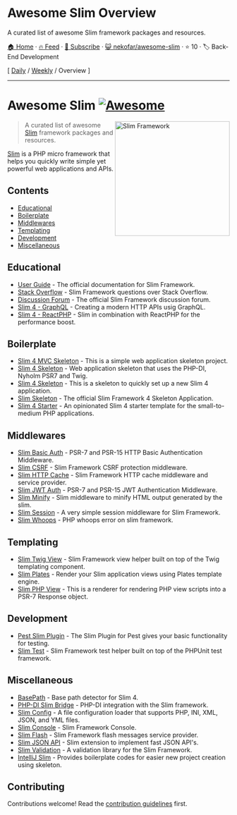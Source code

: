 # Awesome Slim Overview

A curated list of awesome Slim framework packages and resources.

[🏠 Home](/README.md) · [🔥 Feed](https://www.trackawesomelist.com/nekofar/awesome-slim/rss.xml) · [📮 Subscribe](https://trackawesomelist.us17.list-manage.com/subscribe?u=d2f0117aa829c83a63ec63c2f&id=36a103854c) · [😺 nekofar/awesome-slim](https://github.com/nekofar/awesome-slim) · ⭐ 10 · 🏷️ Back-End Development

[ [Daily](/content/nekofar/awesome-slim/README.md) / [Weekly](/content/nekofar/awesome-slim/week/README.md) / Overview ]

---

# Awesome Slim [![Awesome](https://awesome.re/badge.svg)](https://awesome.re)

<!--lint ignore double-link-->

[<img src="https://github.com/nekofar/awesome-slim/raw/main/assets/slim-logo.png" align="right" width="260" alt="Slim Framework">](https://www.slimframework.com)

<!--lint ignore double-link-->

> A curated list of awesome [Slim](https://www.slimframework.com) framework packages and resources.

<!--lint ignore double-link-->

[Slim](https://www.slimframework.com) is a PHP micro framework that helps you quickly write simple yet powerful web applications and APIs.

## Contents

*   [Educational](#educational)
*   [Boilerplate](#boilerplate)
*   [Middlewares](#middlewares)
*   [Templating](#templating)
*   [Development](#development)
*   [Miscellaneous](#miscellaneous)

## Educational

*   [User Guide](https://www.slimframework.com/docs/v4/) - The official documentation for Slim Framework.
*   [Stack Overflow](https://stackoverflow.com/questions/tagged/slim) - Slim Framework questions over Stack Overflow.
*   [Discussion Forum](https://discourse.slimframework.com) - The official Slim Framework discussion forum.
*   [Slim 4 - GraphQL](https://odan.github.io/2021/08/12/slim-graphql.html) - Creating a modern HTTP APIs usig GraphQL.
*   [Slim 4 - ReactPHP](https://odan.github.io/2021/08/14/slim-reactphp.html) - Slim in combination with ReactPHP for the performance boost.

## Boilerplate

*   [Slim 4 MVC Skeleton](https://github.com/semhoun/slim-skeleton-mvc) - This is a simple web application skeleton project.
*   [Slim 4 Skeleton](https://github.com/adriansuter/Slim4-Skeleton) - Web application skeleton that uses the PHP-DI, Nyholm PSR7 and Twig.
*   [Slim 4 Skeleton](https://github.com/odan/slim4-skeleton) - This is a skeleton to quickly set up a new Slim 4 application.
*   [Slim Skeleton](https://github.com/slimphp/Slim-Skeleton) - The official Slim Framework 4 Skeleton Application.
*   [Slim 4 Starter](https://github.com/nbayramberdiyev/slim-4-starter) - An opinionated Slim 4 starter template for the small-to-medium PHP applications.

## Middlewares

*   [Slim Basic Auth](https://github.com/tuupola/slim-basic-auth) - PSR-7 and PSR-15 HTTP Basic Authentication Middleware.
*   [Slim CSRF](https://github.com/slimphp/Slim-Csrf) - Slim Framework CSRF protection middleware.
*   [Slim HTTP Cache](https://github.com/slimphp/Slim-HttpCache) - Slim Framework HTTP cache middleware and service provider.
*   [Slim JWT Auth](https://github.com/tuupola/slim-jwt-auth) - PSR-7 and PSR-15 JWT Authentication Middleware.
*   [Slim Minify](https://github.com/christianklisch/slim-minify) - Slim middleware to minify HTML output generated by the slim.
*   [Slim Session](https://github.com/bryanjhv/slim-session) - A very simple session middleware for Slim Framework.
*   [Slim Whoops](https://github.com/zeuxisoo/php-slim-whoops) - PHP whoops error on slim framework.

## Templating

*   [Slim Twig View](https://github.com/slimphp/Twig-View) - Slim Framework view helper built on top of the Twig templating component.
*   [Slim Plates](https://github.com/projek-xyz/slim-plates) - Render your Slim application views using Plates template engine.
*   [Slim PHP View](https://github.com/slimphp/PHP-View) - This is a renderer for rendering PHP view scripts into a PSR-7 Response object.

## Development

*   [Pest Slim Plugin](https://github.com/nekofar/pest-plugin-slim) - The Slim Plugin for Pest gives your basic functionality for testing.
*   [Slim Test](https://github.com/nekofar/slim-test) - Slim Framework test helper built on top of the PHPUnit test framework.

## Miscellaneous

*   [BasePath](https://github.com/selective-php/basepath) - Base path detector for Slim 4.
*   [PHP-DI Slim Bridge](https://github.com/PHP-DI/Slim-Bridge) - PHP-DI integration with the Slim framework.
*   [Slim Config](https://github.com/DavidePastore/Slim-Config) - A file configuration loader that supports PHP, INI, XML, JSON, and YML files.
*   [Slim Console](https://github.com/slimphp/Slim-Console) - Slim Framework Console.
*   [Slim Flash](https://github.com/slimphp/Slim-Flash) - Slim Framework flash messages service provider.
*   [Slim JSON API](https://github.com/entomb/slim-json-api) - Slim extension to implement fast JSON API's.
*   [Slim Validation](https://github.com/DavidePastore/Slim-Validation) - A validation library for the Slim Framework.
*   [IntelliJ Slim](https://plugins.jetbrains.com/plugin/18751-slim) - Provides boilerplate codes for easier new project creation using skeleton.

## Contributing

Contributions welcome! Read the [contribution guidelines](https://github.com/nekofar/awesome-slim/blob/main/README.md/CONTRIBUTING.md) first.

